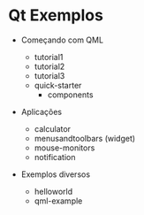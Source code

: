 # Qt Exemplos

- Começando com QML
    - tutorial1
    - tutorial2
    - tutorial3
    - quick-starter
    	- components

- Aplicações
    - calculator
    - menusandtoolbars (widget)
    - mouse-monitors
    - notification

- Exemplos diversos
    - helloworld
    - qml-example
